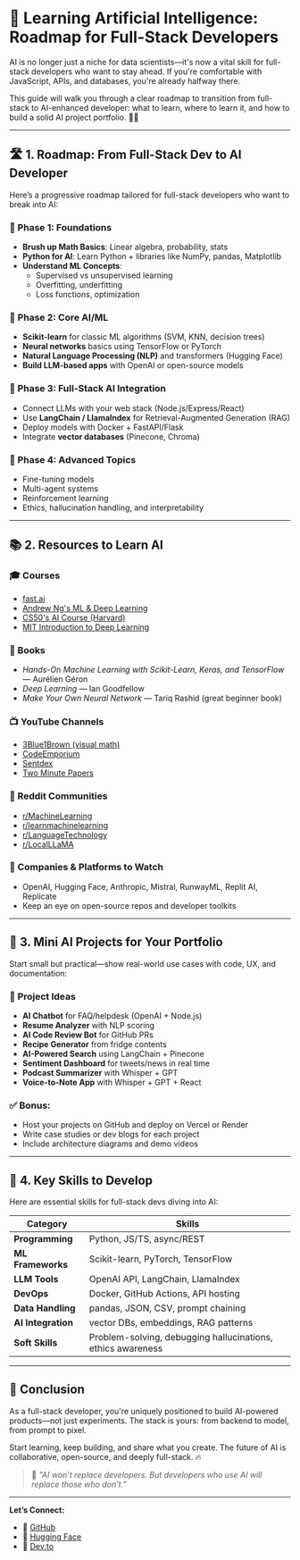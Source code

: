 # 🤖 Learning Artificial Intelligence: Roadmap for Full-Stack Developers

AI is no longer just a niche for data scientists—it's now a vital skill for full-stack developers who want to stay ahead. If you're comfortable with JavaScript, APIs, and databases, you're already halfway there.

This guide will walk you through a clear roadmap to transition from full-stack to AI-enhanced developer: what to learn, where to learn it, and how to build a solid AI project portfolio. 🧠🚀

---

## 🛣️ 1. Roadmap: From Full-Stack Dev to AI Developer

Here’s a progressive roadmap tailored for full-stack developers who want to break into AI:

### 🔹 Phase 1: Foundations
- **Brush up Math Basics**: Linear algebra, probability, stats
- **Python for AI**: Learn Python + libraries like NumPy, pandas, Matplotlib
- **Understand ML Concepts**:
  - Supervised vs unsupervised learning
  - Overfitting, underfitting
  - Loss functions, optimization

### 🔹 Phase 2: Core AI/ML
- **Scikit-learn** for classic ML algorithms (SVM, KNN, decision trees)
- **Neural networks** basics using TensorFlow or PyTorch
- **Natural Language Processing (NLP)** and transformers (Hugging Face)
- **Build LLM-based apps** with OpenAI or open-source models

### 🔹 Phase 3: Full-Stack AI Integration
- Connect LLMs with your web stack (Node.js/Express/React)
- Use **LangChain / LlamaIndex** for Retrieval-Augmented Generation (RAG)
- Deploy models with Docker + FastAPI/Flask
- Integrate **vector databases** (Pinecone, Chroma)

### 🔹 Phase 4: Advanced Topics
- Fine-tuning models
- Multi-agent systems
- Reinforcement learning
- Ethics, hallucination handling, and interpretability

---

## 📚 2. Resources to Learn AI

### 🎓 Courses
- [fast.ai](https://course.fast.ai/)
- [Andrew Ng's ML & Deep Learning](https://www.deeplearning.ai/)
- [CS50's AI Course (Harvard)](https://cs50.harvard.edu/ai/)
- [MIT Introduction to Deep Learning](http://introtodeeplearning.com/)

### 📘 Books
- *Hands-On Machine Learning with Scikit-Learn, Keras, and TensorFlow* — Aurélien Géron
- *Deep Learning* — Ian Goodfellow
- *Make Your Own Neural Network* — Tariq Rashid (great beginner book)

### 📺 YouTube Channels
- [3Blue1Brown (visual math)](https://www.youtube.com/@3blue1brown)
- [CodeEmporium](https://www.youtube.com/@codeemporium)
- [Sentdex](https://www.youtube.com/@sentdex)
- [Two Minute Papers](https://www.youtube.com/@TwoMinutePapers)

### 🔗 Reddit Communities
- [r/MachineLearning](https://www.reddit.com/r/MachineLearning/)
- [r/learnmachinelearning](https://www.reddit.com/r/learnmachinelearning/)
- [r/LanguageTechnology](https://www.reddit.com/r/LanguageTechnology/)
- [r/LocalLLaMA](https://www.reddit.com/r/LocalLLaMA/)

### 🧪 Companies & Platforms to Watch
- OpenAI, Hugging Face, Anthropic, Mistral, RunwayML, Replit AI, Replicate
- Keep an eye on open-source repos and developer toolkits

---

## 💼 3. Mini AI Projects for Your Portfolio

Start small but practical—show real-world use cases with code, UX, and documentation:

### 🔹 Project Ideas
- **AI Chatbot** for FAQ/helpdesk (OpenAI + Node.js)
- **Resume Analyzer** with NLP scoring
- **AI Code Review Bot** for GitHub PRs
- **Recipe Generator** from fridge contents
- **AI-Powered Search** using LangChain + Pinecone
- **Sentiment Dashboard** for tweets/news in real time
- **Podcast Summarizer** with Whisper + GPT
- **Voice-to-Note App** with Whisper + GPT + React

### ✅ Bonus:
- Host your projects on GitHub and deploy on Vercel or Render
- Write case studies or dev blogs for each project
- Include architecture diagrams and demo videos

---

## 🧠 4. Key Skills to Develop

Here are essential skills for full-stack devs diving into AI:

| Category | Skills |
|---------|--------|
| **Programming** | Python, JS/TS, async/REST |
| **ML Frameworks** | Scikit-learn, PyTorch, TensorFlow |
| **LLM Tools** | OpenAI API, LangChain, LlamaIndex |
| **DevOps** | Docker, GitHub Actions, API hosting |
| **Data Handling** | pandas, JSON, CSV, prompt chaining |
| **AI Integration** | vector DBs, embeddings, RAG patterns |
| **Soft Skills** | Problem-solving, debugging hallucinations, ethics awareness |

---

## 🏁 Conclusion

As a full-stack developer, you're uniquely positioned to build AI-powered products—not just experiments. The stack is yours: from backend to model, from prompt to pixel.

Start learning, keep building, and share what you create. The future of AI is collaborative, open-source, and deeply full-stack. 🔥

> 🧠 *"AI won’t replace developers. But developers who use AI will replace those who don’t."*

---

**Let’s Connect:**
- 💼 [GitHub](https://github.com/)
- 🧠 [Hugging Face](https://huggingface.co/)
- 📣 [Dev.to](https://dev.to/)